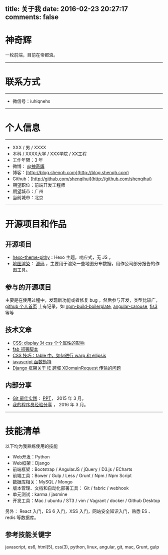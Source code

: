 title: 关于我
date: 2016-02-23 20:27:17
comments: false
---

<base target="_blank" />

# 神奇辉

一枚前端，目前在帝都浪。

---

# 联系方式

---

- 微信号：iuhiqnehs

---

# 个人信息

---

- XXX / 男 / XXXX
- 本科 / XXXX大学 / XXX学院 / XX工程
- 工作年限：3 年
- 微博： [@神奇辉](http://weibo.com/1896403155/profile)
- 博客：[http://blog.shenqh.com](http://blog.shenqh.com)
- Github：[http://github.com/shenqihui](http://github.com/shenqihui)
- 期望职位：前端开发工程师
- 期望城市：广州
- 当前城市：北京

---

# 开源项目和作品
## 开源项目
- [hexo-theme-pithy](https://github.com/shenqihui/hexo-theme-pithy)：Hexo 主题，响应式，无 JS 。
- [地图渲染](http://blog.shenqh.com/map/)： [源码](https://github.com/shenqihui/map) ，主要用于渲染一些地图分布数据，用作公司部分报告的作图工具。

## 参与的开源项目
主要是在使用过程中，发现新功能或者修复 bug ，然后参与开发，类型比较广，[github 个人首页](https://github.com/shenqihui/) 上有记录，如 [npm-build-boilerplate](https://github.com/damonbauer/npm-build-boilerplate), [angular-carouse](https://github.com/revolunet/angular-carousel), [fis3](https://github.com/fex-team/fis3) 等等

## 技术文章
- [CSS: display 对 css 个个属性的影响](http://blog.shenqh.com/)
- [fab 部署脚本](http://blog.shenqh.com/2015/12/10/fab_deploy_simple/)  
- [CSS 技巧：table 中，如何进行 warp 和 ellipsis](http://blog.shenqh.com/2016/01/17/table_warp_ellipsis/)  
- [javascript 函数劫持](http://blog.shenqh.com/2015/02/12/the-Italian-job-hijacked-the-javascript-function/)
- [Django 框架关于 IE 跨域 XDomainRequest 传输的问题](http://blog.shenqh.com/2015/08/14/test_django_post_request_method/)

## 内部分享
- [Git 最佳实践](http://blog.shenqh.com/2015/01/29/best-practices-of-git/)： [PPT](http://blog.shenqh.com/pdf/best-practices-of-git.shenqihui.pdf)， 2015 年 3 月。
- [我的程序员经验分享](http://blog.shenqh.com/ppt/experience/) ， 2016 年 3 月。

---

# 技能清单
以下均为我熟练使用的技能

- Web开发：Python
- Web框架：Django
- 前端框架：Bootstrap / AngularJS / jQuery / D3.js / ECharts
- 前端工具：Bower / Gulp / Less / Grunt / Npm / Npm Script
- 数据库相关：MySQL / Mongo
- 版本管理、文档和自动化部署工具： Git / fabric / webhook
- 单元测试：karma / jasmine
- 开发工具：Mac / ubuntu / ST3 / vim / Vagrant / docker / Github Desktop 

另外： React 入门，ES 6 入门，XSS 入门，网站安全知识入门，熟悉 ES 、 redis 等数据库。

## 参考技能关键字
javascript, es6, html(5), css(3), python, linux, angular,  git, mac, Grunt, gulp
